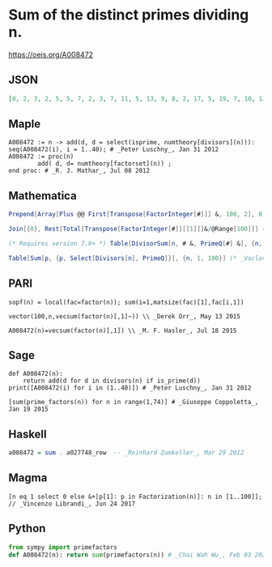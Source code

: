 # Sum of the distinct primes dividing n\.
https://oeis.org/A008472
## JSON
```JSON
[0, 2, 3, 2, 5, 5, 7, 2, 3, 7, 11, 5, 13, 9, 8, 2, 17, 5, 19, 7, 10, 13, 23, 5, 5, 15, 3, 9, 29, 10, 31, 2, 14, 19, 12, 5, 37, 21, 16, 7, 41, 12, 43, 13, 8, 25, 47, 5, 7, 7, 20, 15, 53, 5, 16, 9, 22, 31, 59, 10, 61, 33, 10, 2, 18, 16, 67, 19, 26, 14, 71, 5, 73]
```
## Maple
```Maple
A008472 := n -> add(d, d = select(isprime, numtheory[divisors](n))):
seq(A008472(i), i = 1..40); # _Peter Luschny_, Jan 31 2012
A008472 := proc(n)
        add( d, d= numtheory[factorset](n)) ;
end proc: # _R. J. Mathar_, Jul 08 2012
```
## Mathematica
```Mathematica
Prepend[Array[Plus @@ First[Transpose[FactorInteger[#]]] &, 100, 2], 0]
```
```Mathematica
Join[{0}, Rest[Total[Transpose[FactorInteger[#]][[1]]]&/@Range[100]]] (* _Harvey P. Dale_, Jun 18 2012 *)
```
```Mathematica
(* Requires version 7.0+ *) Table[DivisorSum[n, # &, PrimeQ[#] &], {n, 75}] (* _Alonso del Arte_, Dec 13 2014 *)
```
```Mathematica
Table[Sum[p, {p, Select[Divisors[n], PrimeQ]}], {n, 1, 100}] (* _Vaclav Kotesovec_, May 20 2020 *)
```
## PARI
```PARI
sopf(n) = local(fac=factor(n)); sum(i=1,matsize(fac)[1],fac[i,1])
```
```PARI
vector(100,n,vecsum(factor(n)[,1]~)) \\ _Derek Orr_, May 13 2015
```
```PARI
A008472(n)=vecsum(factor(n)[,1]) \\ _M. F. Hasler_, Jul 18 2015
```
## Sage
```Sage
def A008472(n):
    return add(d for d in divisors(n) if is_prime(d))
print([A008472(i) for i in (1..40)]) # _Peter Luschny_, Jan 31 2012
```
```Sage
[sum(prime_factors(n)) for n in range(1,74)] # _Giuseppe Coppoletta_, Jan 19 2015
```
## Haskell
```Haskell
a008472 = sum . a027748_row  -- _Reinhard Zumkeller_, Mar 29 2012
```
## Magma
```Magma
[n eq 1 select 0 else &+[p[1]: p in Factorization(n)]: n in [1..100]]; // _Vincenzo Librandi_, Jun 24 2017
```
## Python
```Python
from sympy import primefactors
def A008472(n): return sum(primefactors(n)) # _Chai Wah Wu_, Feb 03 2022
```
